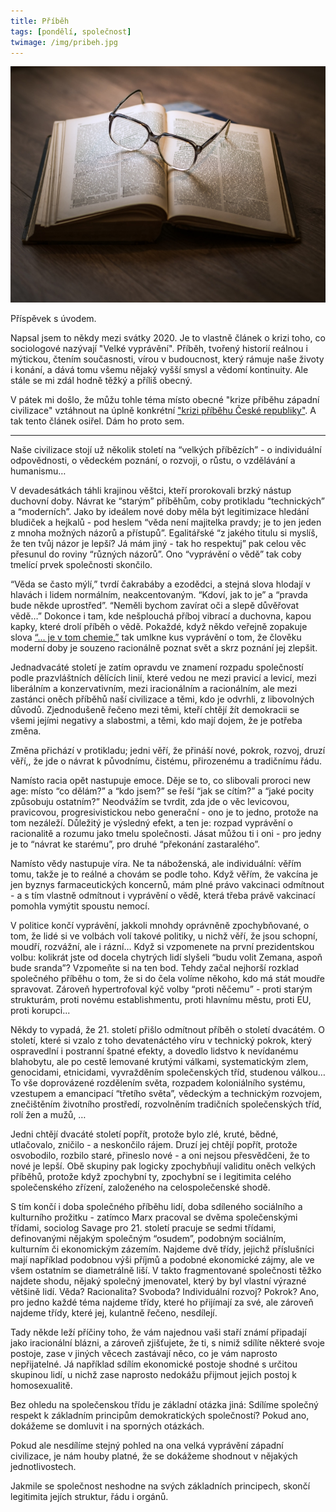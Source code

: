 ```yaml
---
title: Příběh
tags: [pondělí, společnost]
twimage: /img/pribeh.jpg
---
```


![cover](/img/pribeh.jpg)

Příspěvek s úvodem.

Napsal jsem to někdy mezi svátky 2020. Je to vlastně článek o krizi toho, co sociologové nazývají "Velké vyprávění". Příběh, tvořený historií reálnou i mýtickou, čtením současnosti, vírou v budoucnost, který rámuje naše životy i konání, a dává tomu všemu nějaký vyšší smysl a vědomí kontinuity. Ale stále se mi zdál hodně těžký a příliš obecný.

V pátek mi došlo, že můžu tohle téma místo obecné "krize příběhu západní civilizace" vztáhnout na úplně konkrétní ["krizi příběhu České republiky"](https://www.info.cz/nazory/verime-jeste-v-pribeh-zvany-ceska-republika). A tak tento článek osiřel. Dám ho proto sem.

---

Naše civilizace stojí už několik století na “velkých příbězích” - o individuální odpovědnosti, o vědeckém poznání, o rozvoji, o růstu, o vzdělávání a humanismu…

V devadesátkách táhli krajinou věštci, kteří prorokovali brzký nástup duchovní doby. Návrat ke “starým” příběhům, coby protikladu “technických” a “moderních”. Jako by ideálem nové doby měla být legitimizace hledání bludiček a hejkalů - pod heslem “věda není majitelka pravdy; je to jen jeden z mnoha možných názorů a přístupů”. Egalitářské “z jakého titulu si myslíš, že ten tvůj názor je lepší? Já mám jiný - tak ho respektuj” pak celou věc přesunul do roviny “různých názorů”. Ono “vyprávění o vědě” tak coby tmelící prvek společnosti skončilo.

“Věda se často mýlí,” tvrdí čakrabáby a ezodědci, a stejná slova hlodají v hlavách i lidem normálním, neakcentovaným. “Kdoví, jak to je” a “pravda bude někde uprostřed”. “Neměli bychom zavírat oči a slepě důvěřovat vědě…” Dokonce i tam, kde nešplouchá příboj vibrací a duchovna, kapou kapky, které drolí příběh o vědě. Pokaždé, když někdo veřejně zopakuje slova [“... je v tom chemie,”](https://den1.cz/2021/02/10/fyzika.html) tak umlkne kus vyprávění o tom, že člověku moderní doby je souzeno racionálně poznat svět a skrz poznání jej zlepšit.

Jednadvacáté století je zatím opravdu ve znamení rozpadu společností podle prazvláštních dělících linií, které vedou ne mezi pravicí a levicí, mezi liberálním a konzervativním, mezi iracionálním a racionálním, ale mezi zastánci oněch příběhů naší civilizace a těmi, kdo je odvrhli, z libovolných důvodů. Zjednodušeně řečeno mezi těmi, kteří chtějí žít demokracii se všemi jejími negativy a slabostmi, a těmi, kdo mají dojem, že je potřeba změna.

Změna přichází v protikladu; jedni věří, že přináší nové, pokrok, rozvoj, druzí věří,, že jde o návrat k původnímu, čistému, přirozenému a tradičnímu řádu.

Namísto racia opět nastupuje emoce. Děje se to, co slibovali proroci new age: místo “co dělám?” a “kdo jsem?” se řeší “jak se cítím?” a “jaké pocity způsobuju ostatním?” Neodvážím se tvrdit, zda jde o věc levicovou, pravicovou, progresivistickou nebo generační - ono je to jedno, protože na tom nezáleží. Důležitý je výsledný efekt, a ten je: rozpad vyprávění o racionalitě a rozumu jako tmelu společnosti. Jásat můžou ti i oni - pro jedny je to “návrat ke starému”, pro druhé “překonání zastaralého”.

Namísto vědy nastupuje víra. Ne ta náboženská, ale individuální: věřím tomu, takže je to reálné a chovám se podle toho. Když věřím, že vakcína je jen byznys farmaceutických koncernů, mám plné právo vakcinaci odmítnout - a s tím vlastně odmítnout i vyprávění o vědě, která třeba právě vakcinací pomohla vymýtit spoustu nemocí.

V politice končí vyprávění, jakkoli mnohdy oprávněně zpochybňované, o tom, že lidé si ve volbách volí takové politiky, u nichž věří, že jsou schopní, moudří, rozvážní, ale i rázní… Když si vzpomenete na první prezidentskou volbu: kolikrát jste od docela chytrých lidí slyšeli “budu volit Zemana, aspoň bude sranda”? Vzpomeňte si na ten bod. Tehdy začal nejhorší rozklad společného příběhu o tom, že si do čela volíme někoho, kdo má stát moudře spravovat. Zároveň hypertrofoval kýč volby “proti něčemu” - proti starým strukturám, proti novému establishmentu, proti hlavnímu městu, proti EU, proti korupci...

Někdy to vypadá, že 21. století přišlo odmítnout příběh o století dvacátém. O století, které si vzalo z toho devatenáctého víru v technický pokrok, který ospravedlní i postranní špatné efekty, a dovedlo lidstvo k nevídanému blahobytu, ale po cestě lemované krutými válkami, systematickým zlem, genocidami, etnicidami, vyvražděním společenských tříd, studenou válkou… To vše doprovázené rozdělením světa, rozpadem koloniálního systému, vzestupem a emancipací “třetího světa”, vědeckým a technickým rozvojem, znečištěním životního prostředí, rozvolněním tradičních společenských tříd, rolí žen a mužů, …

Jedni chtějí dvacáté století popřít, protože bylo zlé, kruté, bědné, utlačovalo, zničilo - a neskončilo rájem. Druzí jej chtějí popřít, protože osvobodilo, rozbilo staré, přineslo nové - a oni nejsou přesvědčeni, že to nové je lepší. Obě skupiny pak logicky zpochybňují validitu oněch velkých příběhů, protože když zpochybní ty, zpochybní se i legitimita celého společenského zřízení, založeného na celospolečenské shodě.

S tím končí i doba společného příběhu lidí, doba sdíleného sociálního a kulturního prožitku - zatímco Marx pracoval se dvěma společenskými třídami, sociolog Savage pro 21. století pracuje se sedmi třídami, definovanými nějakým společným “osudem”, podobným sociálním, kulturním či ekonomickým zázemím. Najdeme dvě třídy, jejichž příslušníci mají například podobnou výši příjmů a podobné ekonomické zájmy, ale ve všem ostatním se diametrálně liší. V takto fragmentované společnosti těžko najdete shodu, nějaký společný jmenovatel, který by byl vlastní výrazné většině lidí. Věda? Racionalita? Svoboda? Individuální rozvoj? Pokrok? Ano, pro jedno každé téma najdeme třídy, které ho přijímají za své, ale zároveň najdeme třídy, které jej, kulantně řečeno, nesdílejí.

Tady někde leží příčiny toho, že vám najednou vaši staří známí připadají jako iracionální blázni, a zároveň zjišťujete, že ti, s nimiž sdílíte některé svoje postoje, zase v jiných věcech zastávají něco, co je vám naprosto nepřijatelné. Já například sdílím ekonomické postoje shodné s určitou skupinou lidí, u nichž zase naprosto nedokážu přijmout jejich postoj k homosexualitě. 

Bez ohledu na společenskou třídu je základní otázka jiná: Sdílíme společný respekt k základním principům demokratických společností? Pokud ano, dokážeme se domluvit i na sporných otázkách.

Pokud ale nesdílíme stejný pohled na ona velká vyprávění západní civilizace, je nám houby platné, že se dokážeme shodnout v nějakých jednotlivostech.

Jakmile se společnost neshodne na svých základních principech, skončí legitimita jejích struktur, řádu i orgánů.

